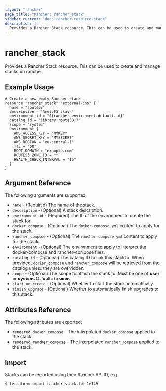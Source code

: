 ```yaml
---
layout: "rancher"
page_title: "Rancher: rancher_stack"
sidebar_current: "docs-rancher-resource-stack"
description: |-
  Provides a Rancher Stack resource. This can be used to create and manage stacks on rancher.
---
```


# rancher\_stack

Provides a Rancher Stack resource. This can be used to create and manage stacks on rancher.

## Example Usage

```hcl
# Create a new empty Rancher stack
resource "rancher_stack" "external-dns" {
  name = "route53"
  description = "Route53 stack"
  environment_id = "${rancher_environment.default.id}"
  catalog_id = "library:route53:7"
  scope = "system"
  environment {
    AWS_ACCESS_KEY = "MYKEY"
    AWS_SECRET_KEY = "MYSECRET"
    AWS_REGION = "eu-central-1"
    TTL = "60"
    ROOT_DOMAIN = "example.com"
    ROUTE53_ZONE_ID = ""
    HEALTH_CHECK_INTERVAL = "15"
  }
}
```

## Argument Reference

The following arguments are supported:

* `name` - (Required) The name of the stack.
* `description` - (Optional) A stack description.
* `environment_id` - (Required) The ID of the environment to create the stack for.
* `docker_compose` - (Optional) The `docker-compose.yml` content to apply for the stack.
* `rancher_compose` - (Optional) The `rancher-compose.yml` content to apply for the stack.
* `environment` - (Optional) The environment to apply to interpret the docker-compose and rancher-compose files.
* `catalog_id` - (Optional) The catalog ID to link this stack to. When provided, `docker_compose` and `rancher_compose` will be retrieved from the catalog unless they are overridden.
* `scope` - (Optional) The scope to attach the stack to. Must be one of **user** or **system**. Defaults to **user**.
* `start_on_create` - (Optional) Whether to start the stack automatically.
* `finish_upgrade` - (Optional) Whether to automatically finish upgrades to this stack.

## Attributes Reference

The following attributes are exported:

* `rendered_docker_compose` - The interpolated `docker_compose` applied to the stack.
* `rendered_rancher_compose` - The interpolated `rancher_compose` applied to the stack.


## Import

Stacks can be imported using their Rancher API ID, e.g.

```
$ terraform import rancher_stack.foo 1e149
```
